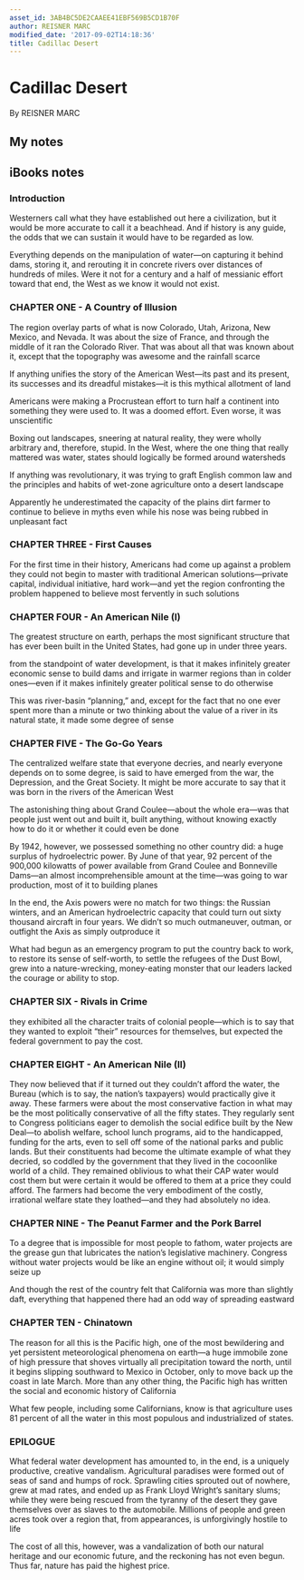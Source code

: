 ```yaml
---
asset_id: 3AB4BC5DE2CAAEE41EBF569B5CD1B70F
author: REISNER MARC
modified_date: '2017-09-02T14:18:36'
title: Cadillac Desert
---
```


# Cadillac Desert

By REISNER MARC

## My notes <a name="my_notes_dont_delete"></a>



## iBooks notes <a name="ibooks_notes_dont_delete"></a>

### Introduction

Westerners call what they have established out here a civilization, but it would be more accurate to call it a beachhead. And if history is any guide, the odds that we can sustain it would have to be regarded as low.

Everything depends on the manipulation of water—on capturing it behind dams, storing it, and rerouting it in concrete rivers over distances of hundreds of miles. Were it not for a century and a half of messianic effort toward that end, the West as we know it would not exist.

### CHAPTER ONE - A Country of Illusion

The region overlay parts of what is now Colorado, Utah, Arizona, New Mexico, and Nevada. It was about the size of France, and through the middle of it ran the Colorado River. That was about all that was known about it, except that the topography was awesome and the rainfall scarce

If anything unifies the story of the American West—its past and its present, its successes and its dreadful mistakes—it is this mythical allotment of land

Americans were making a Procrustean effort to turn half a continent into something they were used to. It was a doomed effort. Even worse, it was unscientific

Boxing out landscapes, sneering at natural reality, they were wholly arbitrary and, therefore, stupid. In the West, where the one thing that really mattered was water, states should logically be formed around watersheds

If anything was revolutionary, it was trying to graft English common law and the principles and habits of wet-zone agriculture onto a desert landscape

Apparently he underestimated the capacity of the plains dirt farmer to continue to believe in myths even while his nose was being rubbed in unpleasant fact

### CHAPTER THREE - First Causes

For the first time in their history, Americans had come up against a problem they could not begin to master with traditional American solutions—private capital, individual initiative, hard work—and yet the region confronting the problem happened to believe most fervently in such solutions

### CHAPTER FOUR - An American Nile (I)

The greatest structure on earth, perhaps the most significant structure that has ever been built in the United States, had gone up in under three years.

from the standpoint of water development, is that it makes infinitely greater economic sense to build dams and irrigate in warmer regions than in colder ones—even if it makes infinitely greater political sense to do otherwise

This was river-basin “planning,” and, except for the fact that no one ever spent more than a minute or two thinking about the value of a river in its natural state, it made some degree of sense

### CHAPTER FIVE - The Go-Go Years

The centralized welfare state that everyone decries, and nearly everyone depends on to some degree, is said to have emerged from the war, the Depression, and the Great Society. It might be more accurate to say that it was born in the rivers of the American West

The astonishing thing about Grand Coulee—about the whole era—was that people just went out and built it, built anything, without knowing exactly how to do it or whether it could even be done

By 1942, however, we possessed something no other country did: a huge surplus of hydroelectric power. By June of that year, 92 percent of the 900,000 kilowatts of power available from Grand Coulee and Bonneville Dams—an almost incomprehensible amount at the time—was going to war production, most of it to building planes

In the end, the Axis powers were no match for two things: the Russian winters, and an American hydroelectric capacity that could turn out sixty thousand aircraft in four years. We didn’t so much outmaneuver, outman, or outfight the Axis as simply outproduce it

What had begun as an emergency program to put the country back to work, to restore its sense of self-worth, to settle the refugees of the Dust Bowl, grew into a nature-wrecking, money-eating monster that our leaders lacked the courage or ability to stop.

### CHAPTER SIX - Rivals in Crime

they exhibited all the character traits of colonial people—which is to say that they wanted to exploit “their” resources for themselves, but expected the federal government to pay the cost.

### CHAPTER EIGHT - An American Nile (II)

They now believed that if it turned out they couldn’t afford the water, the Bureau (which is to say, the nation’s taxpayers) would practically give it away. These farmers were about the most conservative faction in what may be the most politically conservative of all the fifty states. They regularly sent to Congress politicians eager to demolish the social edifice built by the New Deal—to abolish welfare, school lunch programs, aid to the handicapped, funding for the arts, even to sell off some of the national parks and public lands. But their constituents had become the ultimate example of what they decried, so coddled by the government that they lived in the cocoonlike world of a child. They remained oblivious to what their CAP water would cost them but were certain it would be offered to them at a price they could afford. The farmers had become the very embodiment of the costly, irrational welfare state they loathed—and they had absolutely no idea.

### CHAPTER NINE - The Peanut Farmer and the Pork Barrel

To a degree that is impossible for most people to fathom, water projects are the grease gun that lubricates the nation’s legislative machinery. Congress without water projects would be like an engine without oil; it would simply seize up

And though the rest of the country felt that California was more than slightly daft, everything that happened there had an odd way of spreading eastward

### CHAPTER TEN - Chinatown

The reason for all this is the Pacific high, one of the most bewildering and yet persistent meteorological phenomena on earth—a huge immobile zone of high pressure that shoves virtually all precipitation toward the north, until it begins slipping southward to Mexico in October, only to move back up the coast in late March. More than any other thing, the Pacific high has written the social and economic history of California

What few people, including some Californians, know is that agriculture uses 81 percent of all the water in this most populous and industrialized of states.

### EPILOGUE

What federal water development has amounted to, in the end, is a uniquely productive, creative vandalism. Agricultural paradises were formed out of seas of sand and humps of rock. Sprawling cities sprouted out of nowhere, grew at mad rates, and ended up as Frank Lloyd Wright’s sanitary slums; while they were being rescued from the tyranny of the desert they gave themselves over as slaves to the automobile. Millions of people and green acres took over a region that, from appearances, is unforgivingly hostile to life

The cost of all this, however, was a vandalization of both our natural heritage and our economic future, and the reckoning has not even begun. Thus far, nature has paid the highest price.